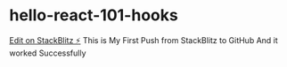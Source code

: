 # hello-react-101-hooks

[Edit on StackBlitz ⚡️](https://stackblitz.com/edit/hello-react-101-hooks)
This is My First Push from StackBlitz to GitHub
And it worked Successfully 
